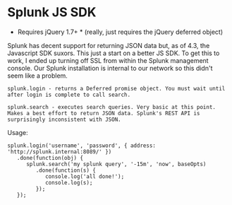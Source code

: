 Splunk JS SDK
=============

* Requires jQuery 1.7+ * (really, just requires the jQuery deferred object)

Splunk has decent support for returning JSON data but, as of 4.3, the Javascript SDK suxors. This just a start on a better JS SDK. To get this to work, I ended up turning off SSL from within the Splunk management console. Our Splunk installation is internal to our network so this didn't seem like a problem.

    splunk.login - returns a Deferred promise object. You must wait until after login is complete to call search.

    splunk.search - executes search queries. Very basic at this point. Makes a best effort to return JSON data. Splunk's REST API is surprisingly inconsistent with JSON.


Usage:

    splunk.login('username', 'password', { address: 'http://splunk.internal:8089/' })
       .done(function(obj) {
          splunk.search('my splunk query', '-15m', 'now', baseOpts)
             .done(function(s) {
                console.log('all done!');
                console.log(s);
             });
       });
	
